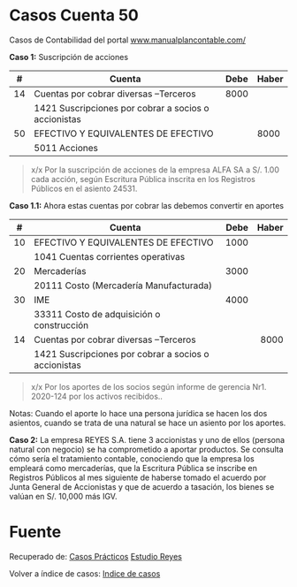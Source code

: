 # Casos Cuenta 50
Casos de Contabilidad del portal www.manualplancontable.com/

**Caso 1:** Suscripción de acciones

| # | Cuenta | Debe | Haber |
|--|--|--|--| 
| 14 | Cuentas por cobrar diversas –Terceros    | 8000 |  | 
|  | 1421 Suscripciones por cobrar a socios o accionistas    |  |  | 
| 50| EFECTIVO Y EQUIVALENTES DE EFECTIVO     |  | 8000 | 
| | 5011 Acciones     |  |  | 

> x/x Por la suscripción de acciones de la empresa ALFA SA a S/. 1.00 cada acción, según Escritura Pública inscrita en los Registros Públicos en el asiento 24531.

**Caso 1.1:** Ahora estas cuentas por cobrar las debemos convertir en aportes

| # | Cuenta | Debe | Haber |
|--|--|--:|--:|
| 10| EFECTIVO Y EQUIVALENTES DE EFECTIVO     | 1000 |  | 
| | 1041 Cuentas corrientes operativas     |  |  |  
| 20| Mercaderías     | 3000 |  | 
| | 20111 Costo (Mercadería Manufacturada)     |  |  | 
| 30| IME     | 4000 |  | 
| |33311 Costo de adquisición o construcción     |  |  | 
| 14 | Cuentas por cobrar diversas –Terceros    |  | 8000 | 
|  | 1421 Suscripciones por cobrar a socios o accionistas    |  |  | 

> x/x Por los aportes de los socios según informe de gerencia Nr1. 2020-124 por los activos recibidos..

Notas: Cuando el aporte lo hace una persona jurídica se hacen los dos asientos, cuando se trata de una natural se hace un asiento por los aportes.

**Caso 2:** La empresa REYES S.A. tiene 3 accionistas y uno de ellos (persona natural con negocio) se ha comprometido a aportar productos. Se consulta cómo sería el tratamiento contable, conociendo que la empresa los empleará como mercaderías, que la Escritura Pública se inscribe en Registros Públicos al mes siguiente de haberse tomado el acuerdo por Junta General de Accionistas y que de acuerdo a tasación, los bienes se valúan en S/. 10,000 más IGV.

# Fuente
Recuperado de:
[Casos Prácticos](https://es.slideshare.net/helmeraceroflores/asientos-contablescasospracticos-105066500)
[Estudio Reyes](https://guiatributariaperu.com/2019/09/01/pcge-2020-asiento-contable-%E2%9C%94%EF%B8%8Fcuenta-14-aporte-de-capital-en-bienes-muebles/)

Volver a índice de casos: [Indice de casos](../README.md) 
<!--stackedit_data:
eyJoaXN0b3J5IjpbLTM5OTEyNzA3NCw4NzM1NjYwMDAsMjA0ND
UxMDg1NCwtMTc1NDQ5OTc4OCwtMjExNzM4NDM4MiwtMTQ0OTY1
ODQyMSwxMTIwNTQzNjU0LDE3NTY1MTQyNjgsLTEzMTY1MzA2ND
EsLTE5MzU3MDYxNSw2MzQ4OTc0MTUsLTE2OTgyNTA5MzksMTI4
ODc4NjUzMF19
-->